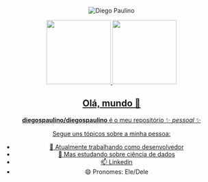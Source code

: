 <p align="center">
  <img src="https://komarev.com/ghpvc/?username=diegospaulino&color=red&style=for-the-badge&label=VISUALIZAÇÕES+DESTE+PERFIL" alt="Diego Paulino" />
</p>
<div align="center">
  <a href="https://github.com/diegospaulino">
  <img height="150em" src="https://github-readme-stats.vercel.app/api?username=diegospaulino&show_icons=true&theme=shadow_blue&include_all_commits=true&count_private=true"/>
  <img height="150em" src="https://github-readme-stats.vercel.app/api/top-langs/?username=diegospaulino&layout=compact&langs_count=16&theme=shadow_blue&hide=LUA,SCSS,html,tex,jupyter%20notebook&hide_progress=true"/>
<div>

## Olá, mundo 👋

**diegospaulino/diegospaulino** é o meu repositório ✨ _pessoal_ ✨ 

Segue uns tópicos sobre a minha pessoa:

- 🔭 Atualmente trabalhando como desenvolvedor
- 🌱 Mas estudando sobre ciência de dados
- 📫 [Linkedin](https://www.linkedin.com/in/dgopaulino/)
- 😄 Pronomes: Ele/Dele
